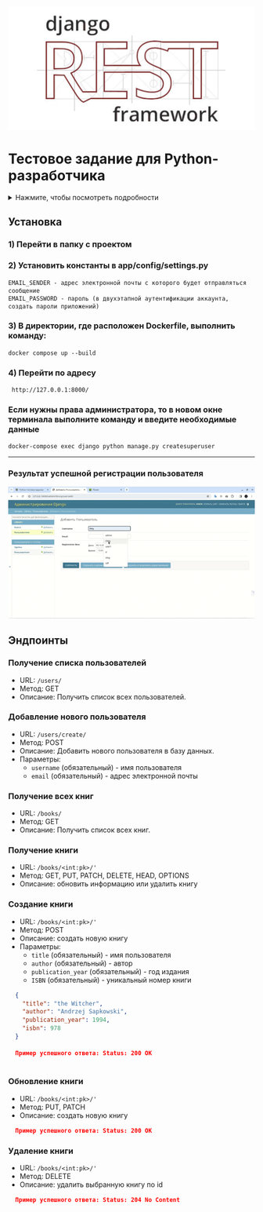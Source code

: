 <p align="center">
<img src="logo.jpg">
</p>
<!-- <h2 align="center">......</h2> -->

# Тестовое задание для Python-разработчика
<details>
<summary>Нажмите, чтобы посмотреть подробности</summary>

## Часть 1: Разработка Django-приложения
### 1. Создайте Django-приложение для управления книгами в библиотеке. Каждая книга должна иметь следующие атрибуты
- Название
- Автор
- Год издания
- ISBN

### Реализуйте REST API для управления книгами. API должно предоставлять эндпоинты для:
- Получения списка всех книг.
- Получения информации о конкретной книге.
- Создания новой книги.
- Обновления информации о книге
- Удаления книги.

## Часть 2: Работа с базой данных и Celery
### 1. Используя Django ORM, создайте модель для хранения информации о пользователях приложения. Модель должна содержать следующие поля:
- Имя пользователя
- Электронная почта
- Дата регистрации (автоматически заполняется при создании пользователя)
### 2. Используя Celery, реализуйте асинхронную задачу, которая отправляет приветственное электронное письмо пользователю при его регистрации.
### 3. Обновите API для работы с пользователями, добавив эндпоинт для регистрации нового пользователя. При создании нового пользователя, задача Celery должна запускаться асинхронно для отправки приветственного письма.

## Часть 3: Работа с базой данных и Celery
### 1. Создайте отдельную ветку для разработки новой функциональности в вашем репозитории Git. Назовите ветку, например, feature/book-management.
### 2. Внесите несколько изменений в код, связанных с API для управления книгами. Коммиты должны быть информативными и содержательными.
### 3. Используя механизм ветвления в Git, создайте отдельную ветку для исправления ошибки в коде вашего приложения. Назовите ветку, например, bugfix/registration.
### 4. Создайте Pull Request (или Merge Request) для слияния веток обратно в основную ветку вашего проекта. Убедитесь, что код проходит проверку тестов и успешно ревью.



## Часть 4: Работа с Docker и Redis
### 1. Создайте Dockerfile для вашего Django-приложения. Включите все необходимые зависимости.
### 2. Создайте файл docker-compose.yml, чтобы ваше приложение могло успешно запускаться в контейнере. Включите в файл сервис для вашей базы данных MySQL и для Redis (используемого Celery в качестве брокера).
### 3. Убедитесь, что приложение в контейнере успешно подключается к MySQL и Redis.


## Часть 5: Docker
### 1. Разверните ваше Django-приложение в контейнерах Docker.
### 2. Создайте Dockerfile для вашего Django-приложения. Учтите все необходимые зависимости, включая установку пакетов из файла зависимостей (requirements.txt).
### 3. Создайте файл docker-compose.yml для контейнеризации вашего приложения. Определите сервисы для Django-приложения, базы данных MySQL и брокера сообщений Celery (Redis).
### 4. Убедитесь, что ваше приложение в контейнере успешно подключается к базе данных MySQL и Celery внутри их собственных контейнеров.
### 5. Добавьте команды в docker-compose.yml для инициализации базы данных и применения миграций Django при первом запуске.

### Удостоверьтесь, что ваши контейнеры настроены таким образом, чтобы приложение успешно работало в среде Docker. 

</details>




## Установка

### 1) Перейти в папку с проектом

### 2) Установить константы в app/config/settings.py
    EMAIL_SENDER - адрес электронной почты с которого будет отправляться сообщение
    EMAIL_PASSWORD - пароль (в двухэтапной аутентификации аккаунта, создать пароли приложений) 

### 3) В директории, где расположен Dockerfile, выполнить команду: 
    docker compose up --build

### 4) Перейти по адресу
     http://127.0.0.1:8000/

###  Если нужны права администратора, то в новом окне терминала выполните команду и введите необходимые данные
    docker-compose exec django python manage.py createsuperuser
------

### Результат успешной регистрации пользователя

<img src="email.gif">



## Эндпоинты

### Получение списка пользователей
- URL: `/users/`
- Метод: GET
- Описание: Получить список всех пользователей.

### Добавление нового пользователя
- URL: `/users/create/`
- Метод: POST
- Описание: Добавить нового пользователя в базу данных.
- Параметры:
  - `username` (обязательный) - имя пользователя
  - `email` (обязательный) - адрес электронной почты

### Получение  всех книг 
- URL: `/books/`
- Метод: GET
- Описание: Получить список всех книг.

### Получение  книги
- URL: `/books/<int:pk>/'`
- Метод: GET, PUT, PATCH, DELETE, HEAD, OPTIONS
- Описание: обновить информацию или удалить книгу



### Создание книги
- URL: `/books/<int:pk>/'`
- Метод: POST
- Описание: создать новую книгу
- Параметры:
  - `title` (обязательный) - имя пользователя
  - `author` (обязательный) - автор 
  - `publication_year` (обязательный) - год издания
  - `ISBN` (обязательный) - уникальный номер книги
```json
  {
    "title": "the Witcher",
    "author": "Andrzej Sapkowski",
    "publication_year": 1994,
    "isbn": 978
  }
  
  Пример успешного ответа: Status: 200 OK
  
```

### Обновление книги
- URL: `/books/<int:pk>/'`
- Метод: PUT, PATCH
- Описание: создать новую книгу
```json
  Пример успешного ответа: Status: 200 OK
```

### Удаление книги
- URL: `/books/<int:pk>/'`
- Метод: DELETE
- Описание: удалить выбранную книгу по id
```json
  Пример успешного ответа: Status: 204 No Content
```



